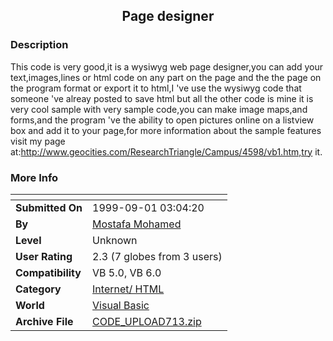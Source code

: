 ﻿<div align="center">

## Page designer


</div>

### Description

This code is very good,it is a wysiwyg web page designer,you can add your text,images,lines or html code on any part on the page and the the page on the program format or export it to html,I 've use the wysiwyg code that someone 've alreay posted to save html but all the other code is mine it is very cool sample with very sample code,you can make image maps,and forms,and the program 've the ability to open pictures online on a listview box and add it to your page,for more information about the sample features visit my page at:http://www.geocities.com/ResearchTriangle/Campus/4598/vb1.htm,try it.
 
### More Info
 


<span>             |<span>
---                |---
**Submitted On**   |1999-09-01 03:04:20
**By**             |[Mostafa Mohamed](https://github.com/Planet-Source-Code/PSCIndex/blob/master/ByAuthor/mostafa-mohamed.md)
**Level**          |Unknown
**User Rating**    |2.3 (7 globes from 3 users)
**Compatibility**  |VB 5\.0, VB 6\.0
**Category**       |[Internet/ HTML](https://github.com/Planet-Source-Code/PSCIndex/blob/master/ByCategory/internet-html__1-34.md)
**World**          |[Visual Basic](https://github.com/Planet-Source-Code/PSCIndex/blob/master/ByWorld/visual-basic.md)
**Archive File**   |[CODE\_UPLOAD713\.zip](https://github.com/Planet-Source-Code/mostafa-mohamed-page-designer__1-3339/archive/master.zip)








